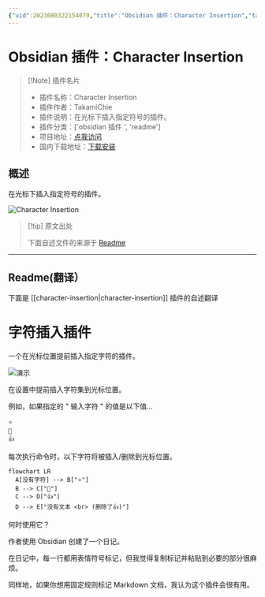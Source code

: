```yaml
---
{"uid":2023080322154079,"title":"Obsidian 插件：Character Insertion","tags":["obsidian插件","readme"],"description":"在光标下插入指定符号的插件。","author":"AI","type":"readme","draft":false,"editable":false,"modified":20230101000000,"dg-publish":true,"permalink":"/lake-of-knowledge/10-obsidian/obsidian/readme/character-insertion-readme/","dgPassFrontmatter":true}
---
```



# Obsidian 插件：Character Insertion

> [!Note] 插件名片
> - 插件名称：Character Insertion
> - 插件作者：TakamiChie
> - 插件说明：在光标下插入指定符号的插件。
> - 插件分类：['obsidian 插件 ', 'readme']
> - 项目地址：[点我访问](https://github.com/TakamiChie/Obsidian_CharacterInsertionPlugin)
> - 国内下载地址：[下载安装](https://pkmer.cn/products/plugin/pluginMarket/?character-insertion)

## 概述

在光标下插入指定符号的插件。

![Character Insertion](https://cdn.pkmer.cn/covers/character-insertion.gif!pkmer)

> [!tip] 原文出处
>
>下面自述文件的来源于 [Readme](https://ghproxy.net/https://raw.githubusercontent.com/TakamiChie/Obsidian_CharacterInsertionPlugin/master/README.md)
>

---

## Readme(翻译）

下面是 [[character-insertion\|character-insertion]] 插件的自述翻译

# 字符插入插件

一个在光标位置提前插入指定字符的插件。

![演示](demo.gif)

在设置中提前插入字符集到光标位置。

例如，如果指定的 " 输入字符 " 的值是以下值...

```
⭐
🔶
👍
```

每次执行命令时，以下字符将被插入/删除到光标位置。

```mermaid
flowchart LR
  A[没有字符] --> B["⭐"]
  B --> C["🔶"]
  C --> D["👍"]
  D --> E["没有文本 <br> (删除了👍)"]
```

何时使用它？

作者使用 Obsidian 创建了一个日记。

在日记中，每一行都用表情符号标记，但我觉得复制标记并粘贴到必要的部分很麻烦。

同样地，如果你想用固定规则标记 Markdown 文档，我认为这个插件会很有用。

